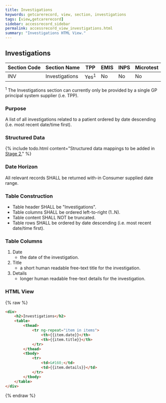 ```yaml
---
title: Investigations
keywords: getcarerecord, view, section, investigations
tags: [view,getcarerecord]
sidebar: accessrecord_sidebar
permalink: accessrecord_view_investigations.html
summary: "Investigations HTML View."
---
```


## Investigations ##

| Section Code | Section Name | TPP | EMIS | INPS | Microtest |
| ------------ | ------------ |-----|------|------|-----------|
| INV | Investigations | Yes<sup>1</sup> | No | No | No |

<sup>1</sup> The Investigations section can currently only be provided by a single GP principal system supplier (i.e. TPP).

### Purpose ###

A list of all investigations related to a patient ordered by date descending (i.e. most recent date/time first).

### Structured Data ###

{% include todo.html content="Structured data mappings to be added in [Stage 2.](designprinciples_maturity_model.html)" %}

### Date Horizon ###

All relevant records SHALL be returned with-in Consumer supplied date range.

### Table Construction ###

- Table header SHALL be "Investigations".
- Table columns SHALL be ordered left-to-right (1..N).
- Table content SHALL NOT be truncated.
- Table rows SHALL be ordered by date descending (i.e. most recent date/time first).

### Table Columns ###

1. Date
	- the date of the investigation.
2. Title
	- a short human readable free-text title for the investigation.
3. Details
	- longer human readable free-text details for the investigation.

### HTML View ###

{% raw %}
```html
<div>
	<h2>Investigations</h2>
	<table>
		<thead>
			<tr ng-repeat="item in items">
				<th>{{item.date}}</th>
				<th>{{item.title}}</th>
			</tr>
		</thead>
		<tbody>
			<tr>
				<td>&#160;</td>
				<td>{{item.details}}</td>
			</tr>
		</tbody>
	</table>
</div>
```
{% endraw %}
